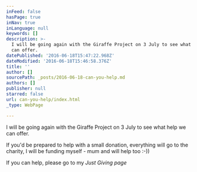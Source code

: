 ```yaml
---
inFeed: false
hasPage: true
inNav: true
inLanguage: null
keywords: []
description: >-
  I will be going again with the Giraffe Project on 3 July to see what help we
  can offer.
datePublished: '2016-06-18T15:47:22.968Z'
dateModified: '2016-06-18T15:46:58.376Z'
title: ''
author: []
sourcePath: _posts/2016-06-18-can-you-help.md
authors: []
publisher: null
starred: false
url: can-you-help/index.html
_type: WebPage

---
```

I will be going again with the Giraffe Project on 3 July to see what help we can offer.

If you'd be prepared to help with a small donation, everything will go to the charity, I will be funding myself - mum and will help too :-))

If you can help, please go to my _Just Giving page_